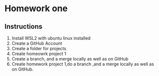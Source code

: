 # Homework one
## Instructions
1. Install WSL2 with ubuntu linux installed
2. Create a GitHub Account
3. Create a folder for projects
4. Create homeowrk project 1
5. Create a branch, and a merge locally as well as on GitHub
6. Create homework project 1,do a branch ,and a merge locally as well as on GitHub.
